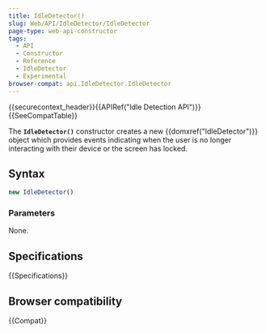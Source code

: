 ```yaml
---
title: IdleDetector()
slug: Web/API/IdleDetector/IdleDetector
page-type: web-api-constructor
tags:
  - API
  - Constructor
  - Reference
  - IdleDetector
  - Experimental
browser-compat: api.IdleDetector.IdleDetector
---
```

{{securecontext_header}}{{APIRef("Idle Detection API")}}{{SeeCompatTable}}

The **`IdleDetector()`** constructor creates a new {{domxref("IdleDetector")}}
object which provides events indicating when the user is no longer interacting
with their device or the screen has locked.

## Syntax

```js
new IdleDetector()
```

### Parameters

None.

## Specifications

{{Specifications}}

## Browser compatibility

{{Compat}}
